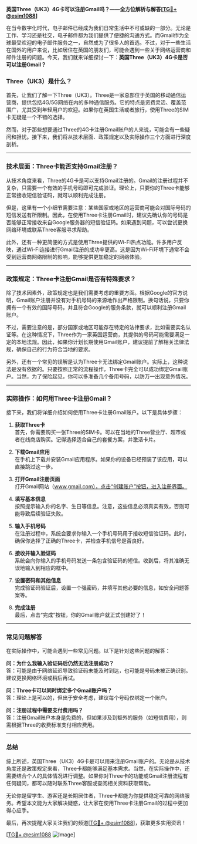 **英国Three（UK3）4G卡可以注册Gmail吗？——全方位解析与解答[[TG💪+ @esim1088](https://t.me/s/esim1088)]**

在当今数字化时代，电子邮件已经成为我们日常生活中不可或缺的一部分。无论是工作、学习还是社交，电子邮件都为我们提供了便捷的沟通方式。而Gmail作为全球最受欢迎的电子邮件服务之一，自然成为了很多人的首选。不过，对于一些生活在国外的用户来说，比如居住在英国的朋友们，可能会遇到一些关于网络运营商和邮件注册的问题。今天，我们就来详细探讨一下：**英国Three（UK3）4G卡是否可以注册Gmail？**

### Three（UK3）是什么？

首先，让我们了解一下Three（UK3）。Three是一家总部位于英国的移动通信运营商，提供包括4G/5G网络在内的多种通信服务。它的特点是资费灵活、覆盖范围广，尤其受到年轻用户的欢迎。如果你在英国生活或者旅行，使用Three的SIM卡无疑是一个不错的选择。

然而，对于那些想要通过Three的4G卡注册Gmail账户的人来说，可能会有一些疑问和担忧。接下来，我们将从技术层面、政策规定以及实际操作三个方面进行深度剖析。

---

### 技术层面：Three卡能否支持Gmail注册？

从技术角度来看，Three的4G卡是可以支持Gmail注册的。Gmail的注册过程并不复杂，只需要一个有效的手机号码即可完成验证。理论上，只要你的Three卡能够正常接收短信验证码，就可以顺利完成注册。

但是，这里有一个小细节需要注意：某些国家或地区的运营商可能会对国际号码的短信发送有所限制。因此，在使用Three卡注册Gmail时，建议先确认你的号码是否能够正常接收来自Google服务器的短信验证码。如果遇到问题，可以尝试更换网络环境或联系Three客服寻求帮助。

此外，还有一种更简便的方式是使用Three提供的Wi-Fi热点功能。许多用户反映，通过Wi-Fi连接进行Gmail注册的成功率更高。这是因为Wi-Fi环境下通常不会受到运营商网络限制的影响，能够提供更加稳定的网络体验。

---

### 政策规定：Three卡注册Gmail是否有特殊要求？

除了技术因素外，政策规定也是我们需要考虑的重要方面。根据Google的官方说明，Gmail账户注册并没有对手机号码的来源地作出严格限制。换句话说，只要你拥有一个有效的国际号码，并且符合Google的服务条款，就可以顺利注册Gmail账户。

不过，需要注意的是，部分国家或地区可能存在特定的法律要求，比如需要实名认证等。在这种情况下，Three作为一家英国运营商，其提供的号码可能需要满足一定的本地法规。因此，如果你计划长期使用Gmail账户，建议提前了解相关法律法规，确保自己的行为符合当地的要求。

另外，还有一个常见的误解是认为Three卡无法绑定Gmail账户。实际上，这种说法是没有依据的。只要按照正常的流程操作，Three卡完全可以成功绑定Gmail账户。当然，为了保险起见，你可以多准备几个备用号码，以防万一出现意外情况。

---

### 实际操作：如何用Three卡注册Gmail？

接下来，我们将详细介绍如何使用Three卡注册Gmail账户。以下是具体步骤：

1. **获取Three卡**  
   首先，你需要购买一张Three的SIM卡。可以在当地的Three营业厅、超市或者在线商店购买。记得选择适合自己的套餐方案，并激活卡片。

2. **下载Gmail应用**  
   在手机上下载并安装Gmail应用程序。如果你的设备已经预装了该应用，可以直接跳过这一步。

3. **打开Gmail注册页面**  
   打开Gmail网站（www.gmail.com），点击“创建账户”按钮，进入注册界面。

4. **填写基本信息**  
   按照提示输入你的名字、生日等信息。注意，这些信息必须真实有效，否则可能导致后续验证失败。

5. **输入手机号码**  
   在注册过程中，系统会要求你输入一个手机号码用于接收短信验证码。此时，确保你选择了正确的Three卡，并检查手机信号是否良好。

6. **接收并输入验证码**  
   系统会向你输入的手机号码发送一条包含验证码的短信。收到后，将其准确无误地输入到相应的框中。

7. **设置密码和其他信息**  
   完成验证码验证后，设置一个强密码，并填写其他必要的信息，如安全问题答案等。

8. **完成注册**  
   最后，点击“完成”按钮，你的Gmail账户就正式创建好了！

---

### 常见问题解答

在实际操作中，可能会遇到一些常见问题。以下是针对这些问题的解答：

**问：为什么我输入验证码后仍然无法注册成功？**  
答：可能是由于网络延迟导致验证码未能及时到达，也可能是号码未被正确识别。建议更换网络环境或稍后再试。

**问：Three卡可以同时绑定多个Gmail账户吗？**  
答：理论上是可以的，但出于安全考虑，建议每个号码仅绑定一个账户。

**问：注册过程中需要支付费用吗？**  
答：注册Gmail账户本身是免费的，但如果涉及到额外的服务（如短信费用），则需根据Three的收费标准支付相应费用。

---

### 总结

综上所述，英国Three（UK3）4G卡是可以用来注册Gmail账户的。无论是从技术角度还是政策规定来看，Three卡都能够满足基本需求。当然，在实际操作中，还需要结合个人的具体情况进行调整。如果你对Three卡的功能或Gmail注册流程有任何疑问，都可以随时联系Three客服或查阅相关资料获取帮助。

无论你是留学生、游客还是长期居住者，Three卡都能为你提供稳定可靠的网络服务。希望本文能为大家解决疑惑，让大家在使用Three卡注册Gmail的过程中更加得心应手。

最后，再次提醒大家关注我们的频道[[TG💪+ @esim1088](https://t.me/s/esim1088)]，获取更多实用资讯！  

[[TG💪+ @esim1088](https://t.me/s/esim1088) ![Image](https://i.postimg.cc/4NQfJmqS/Snipaste-2025-05-13-00-14-12.png)]